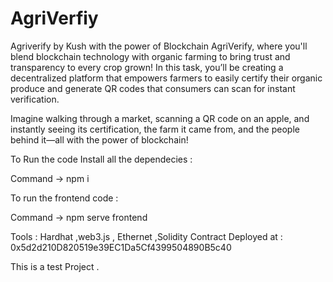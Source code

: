 # AgriVerfiy
Agriverify by Kush with the power of Blockchain
AgriVerify, where you'll blend blockchain technology with organic farming to bring trust and transparency to every crop grown! In this task, you’ll be creating a decentralized platform that empowers farmers to easily certify their organic produce and generate QR codes that consumers can scan for instant verification.

Imagine walking through a market, scanning a QR code on an apple, and instantly seeing its certification, the farm it came from, and the people behind it—all with the power of blockchain!

To Run the code Install all the dependecies :

Command -> npm i 

To run the frontend code :

Command -> npm serve frontend 

Tools : Hardhat ,web3.js , Ethernet ,Solidity 
Contract Deployed at : 0x5d2d210D820519e39EC1Da5Cf4399504890B5c40

This is a test Project . 
